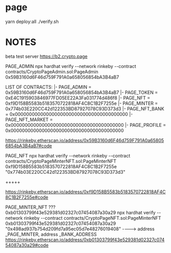 # page

yarn deploy:all
./verify.sh

# NOTES

beta test server https://b2.crypto.page

PAGE_ADMIN
npx hardhat verify --network rinkeby --contract contracts/CryptoPageAdmin.sol:PageAdmin 0x59B3160d6F46d759F791A0a658056854bA3B4aB7

LIST OF CONTRACTS:
|- PAGE_ADMIN =  0x59B3160d6F46d759F791A0a658056854bA3B4aB7
|- PAGE_TOKEN =  0xE4C1915903846977FD05EE22A3Fa031774d486f8
|- PAGE_NFT =  0xf9D158B5583b5183570722818AF4C8C1B2F7255e
|- PAGE_MINTER =  0x774b03E220CC42d122353BD87927078C93D373d3
|- PAGE_NFT_BANK =  0x0000000000000000000000000000000000000000
|- PAGE_NFT_MARKET =  0x0000000000000000000000000000000000000000
|- PAGE_PROFILE =  0x0000000000000000000000000000000000000000

https://rinkeby.etherscan.io/address/0x59B3160d6F46d759F791A0a658056854bA3B4aB7#code

PAGE_NFT
npx hardhat verify --network rinkeby --contract contracts/CryptoPageMinterNFT.sol:PageMinterNFT 0xf9D158B5583b5183570722818AF4C8C1B2F7255e "0x774b03E220CC42d122353BD87927078C93D373d3"

+++++

https://rinkeby.etherscan.io/address/0xf9D158B5583b5183570722818AF4C8C1B2F7255e#code


PAGE_MINTER_NFT ???
0xb01303799f43e529381d02327c07454087a30a29
npx hardhat verify --network rinkeby --contract contracts/CryptoPageNFT.sol:PageMinterNFT 0xb01303799f43e529381d02327c07454087a30a29 "0x498ad937b754d209fd7a95ec05d7e48276019408"
----> address _PAGE_MINTER, address _BANK_ADDRESS
https://rinkeby.etherscan.io/address/0xb01303799f43e529381d02327c07454087a30a29#code

